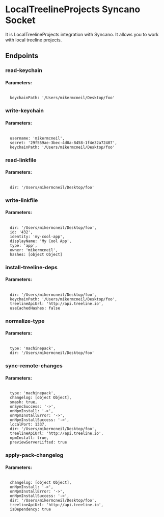 # LocalTreelineProjects Syncano Socket

It is LocalTreelineProjects integration with Syncano. It allows you to work with local treeline projects.

## Endpoints

### read-keychain

#### Parameters:
```

  keychainPath: '/Users/mikermcneil/Desktop/foo'
```


### write-keychain

#### Parameters:
```

  username: 'mikermcneil',
  secret: '29f559ae-3bec-4d0a-8458-1f4e32a72407',
  keychainPath: '/Users/mikermcneil/Desktop/foo'
```


### read-linkfile

#### Parameters:
```

  dir: '/Users/mikermcneil/Desktop/foo'
```


### write-linkfile

#### Parameters:
```

  dir: '/Users/mikermcneil/Desktop/foo',
  id: '432',
  identity: 'my-cool-app',
  displayName: 'My Cool App',
  type: 'app',
  owner: 'mikermcneil',
  hashes: [object Object]
```


### install-treeline-deps

#### Parameters:
```

  dir: '/Users/mikermcneil/Desktop/foo',
  keychainPath: '/Users/mikermcneil/Desktop/foo',
  treelineApiUrl: 'http://api.treeline.io',
  useCachedHashes: false
```


### normalize-type

#### Parameters:
```

  type: 'machinepack',
  dir: '/Users/mikermcneil/Desktop/foo'
```


### sync-remote-changes

#### Parameters:
```

  type: 'machinepack',
  changelog: [object Object],
  smash: true,
  onSyncSuccess: '->',
  onNpmInstall: '->',
  onNpmInstallError: '->',
  onNpmInstallSuccess: '->',
  localPort: 1337,
  dir: '/Users/mikermcneil/Desktop/foo',
  treelineApiUrl: 'http://api.treeline.io',
  npmInstall: true,
  previewServerLifted: true
```


### apply-pack-changelog

#### Parameters:
```

  changelog: [object Object],
  onNpmInstall: '->',
  onNpmInstallError: '->',
  onNpmInstallSuccess: '->',
  dir: '/Users/mikermcneil/Desktop/foo',
  treelineApiUrl: 'http://api.treeline.io',
  isDependency: true
```

